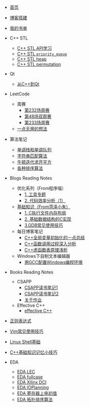 <!-- docs/_sidebar.md -->

* [首页](/)
* [博客搭建](/blog-build)
* [我的书单](/book-list)

* C++ STL
  * [C++ STL API学习](/src/stl/STL_learning)
  * [C++ STL `priority_queue`](/src/stl/STL_priority_queue)
  * [C++ STL heap](/src/stl/STL_heap)
  * [C++ STL permutation](/src/stl/STL_permutation)

* Qt
  * [从C++到Qt](/src/qt/00_from_cpp_to_qt)

* LeetCode
  * 周赛
    * [第232场周赛](/src/lc/232w)
    * [第48场双周赛](/src/lc/048d)
    * [第233场周赛](/src/lc/233w)
  * [一点无用的想法](/src/lc/useless-00)

* 算法笔记
  * [单调栈和单调队列](src/al/00)
  * [字符串匹配算法](src/al/01)
  * [牛顿迭代求开平方](src/al/02)
  * [各种排序算法](src/al/03)

* Blogs Reading Notes
  * 优化系列（From程序喵）
    * [1. 工具专题](/src/bg/00/00)
    * [2. 代码效率分析（1）](/src/bg/00/01)
  * [基础知识（From菏泽小朱）](https://blog.51cto.com/12138867?s=4)
    * [1. C执行文件内存布局](/src/bg/01/00)
    * [2. 基础数据结构的C实现](/src/bg/01/01)
    * [3.GDB常见使用技巧](/src/bg/01/02)
  * 每日博客笔记
    * [C++全局变量初始化的一点总结](/src/bg/02/00)
    * [C++函数调用过程深入分析](/src/bg/02/01)
    * [C++虚函数表原理浅析](/src/bg/02/02)
  * Windows下自制文本编辑器
    * [用GCC配置Windows编程环境](/src/bg/03/00)

* Books Reading Notes
  * CSAPP
    * [CSAPP读书笔记1](/src/books/csapp/CSAPP_note1)
    * [CSAPP读书笔记2](/src/books/csapp/CSAPP_note2)
    * [关于作业](/src/books/csapp/assignment_0)
  * Effective C++
    * [effective C++](/src/books/effective_cpp/effective_cpp)

* [正则表达式](/regex)
* [Vim常见使用技巧](/vim-use)
* [Linux Shell基础](/linux-shell)
* [C++基础知识记忆小技巧](/cpp-basic-tricks)

* EDA
  * [EDA LEC](/src/eda/EDA_LEC)
  * [EDA fullcase](/src/eda/EDA_fullcase)
  * [EDA Xilinx DCI](/src/eda/EDA_XilinxDCI)
  * [EDA IOPlanning](/src/eda/EDA_IOPlanning)
  * [EDA 寄存器上电初值](/src/eda/EDA_RegsInitVar)
  * [EDA 拓扑排序算法](/src/eda/EDA_TopologicalSorting)

